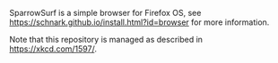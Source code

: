 SparrowSurf is a simple browser for Firefox OS, see https://schnark.github.io/install.html?id=browser for more information.

Note that this repository is managed as described in https://xkcd.com/1597/.

